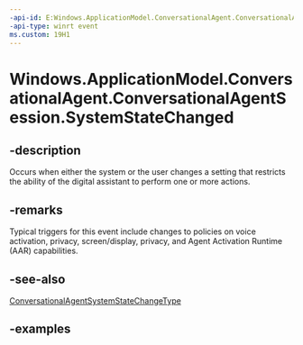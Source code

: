 ```yaml
---
-api-id: E:Windows.ApplicationModel.ConversationalAgent.ConversationalAgentSession.SystemStateChanged
-api-type: winrt event
ms.custom: 19H1
---
```


<!-- Event syntax.
public event TypedEventHandler SystemStateChanged<ConversationalAgentSession, ConversationalAgentSystemStateChangedEventArgs>
-->

# Windows.ApplicationModel.ConversationalAgent.ConversationalAgentSession.SystemStateChanged

## -description

Occurs when either the system or the user changes a setting that restricts the ability of the digital assistant to perform one or more actions.

## -remarks

Typical triggers for this event include changes to policies on voice activation, privacy, screen/display, privacy, and Agent Activation Runtime (AAR) capabilities.

## -see-also

[ConversationalAgentSystemStateChangeType](conversationalagentsystemstatechangetype.md)

## -examples
